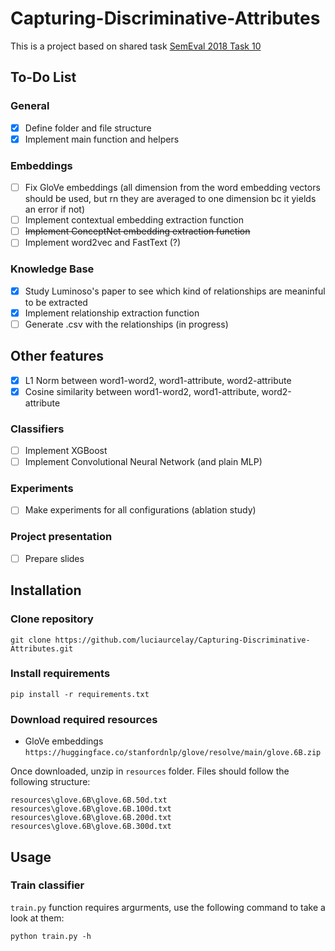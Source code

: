# Capturing-Discriminative-Attributes

This is a project based on shared task [SemEval 2018 Task 10](https://aclanthology.org/S18-1117/)

## To-Do List
### General
- [x] Define folder and file structure
- [x] Implement main function and helpers
### Embeddings
- [ ] Fix GloVe embeddings (all dimension from the word embedding vectors should be used, but rn they are averaged to one dimension bc it yields an error if not)
- [ ] Implement contextual embedding extraction function
- [ ] ~~Implement ConceptNet embedding extraction function~~
- [ ] Implement word2vec and FastText (?)
### Knowledge Base
- [x] Study Luminoso's paper to see which kind of relationships are meaninful to be extracted
- [x] Implement relationship extraction function
- [ ] Generate .csv with the relationships (in progress)
## Other features
- [x] L1 Norm between word1-word2, word1-attribute, word2-attribute
- [x] Cosine similarity between word1-word2, word1-attribute, word2-attribute
### Classifiers
- [ ] Implement XGBoost
- [ ] Implement Convolutional Neural Network (and plain MLP)
### Experiments
- [ ] Make experiments for all configurations (ablation study)
### Project presentation
- [ ] Prepare slides

## Installation
### Clone repository

`git clone https://github.com/luciaurcelay/Capturing-Discriminative-Attributes.git`

### Install requirements
`pip install -r requirements.txt`

### Download required resources
* GloVe embeddings
`https://huggingface.co/stanfordnlp/glove/resolve/main/glove.6B.zip`

Once downloaded, unzip in `resources` folder. Files should follow the following structure:
    
    resources\glove.6B\glove.6B.50d.txt
    resources\glove.6B\glove.6B.100d.txt
    resources\glove.6B\glove.6B.200d.txt
    resources\glove.6B\glove.6B.300d.txt

## Usage
### Train classifier
`train.py` function requires argurments, use the following command to take a look at them:

`python train.py -h`
